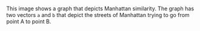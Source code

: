 # 

This image shows a graph that depicts Manhattan similarity. The graph has two vectors `a` and `b` that depict the streets of Manhattan trying to go from point A to point B.

